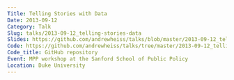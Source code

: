 ```yaml
---
Title: Telling Stories with Data
Date: 2013-09-12
Category: Talk
Slug: talks/2013-09-12_telling-stories-data
Slides: https://github.com/andrewheiss/talks/blob/master/2013-09-12_telling-stories-data/presentation/Telling%20stories%20with%20data.pdf
Code: https://github.com/andrewheiss/talks/tree/master/2013-09-12_telling-stories-data
Code_title: GitHub repository
Event: MPP workshop at the Sanford School of Public Policy
Location: Duke University
---
```

